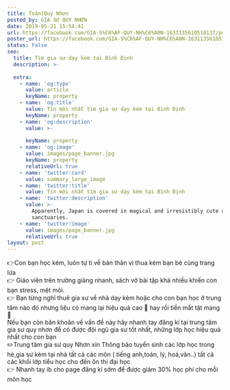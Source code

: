 ```yaml
---
title: Toán|Quy Nhơn
posted_by: GIA SƯ QUY NHƠN
date: 2019-05-21 15:54:41
url: https://facebook.com/GIA-S%C6%AF-QUY-NH%C6%A0N-1631135610518137/posts/2107887032842990
poster_url: https://facebook.com/GIA-S%C6%AF-QUY-NH%C6%A0N-1631135610518137
status: False
seo:
  title: Tìm gia sư dạy kèm tại Bình Định
  description: >-
    
  extra:
    - name: 'og:type'
      value: article
      keyName: property
    - name: 'og:title'
      value: Tin mới nhất tìm gia sư dạy kèm tại Bình Định
      keyName: property
    - name: 'og:description'
      value: >-
        
      keyName: property
    - name: 'og:image'
      value: images/page_banner.jpg
      keyName: property
      relativeUrl: true
    - name: 'twitter:card'
      value: summary_large_image
    - name: 'twitter:title'
      value: Tin mới nhất tìm gia sư dạy kèm tại Bình Định
    - name: 'twitter:description'
      value: >-
        Apparently, Japan is covered in magical and irresistibly cute animal
        sanctuaries.
    - name: 'twitter:image'
      value: images/page_banner.jpg
      relativeUrl: true
layout: post
---
```

👉Con bạn học kém, luôn tự ti về bản thân vì thua kém bạn bè cùng trang lứa<br>👉 Giáo viên trên trường giảng nhanh, sách vở bài tập khá nhiều khiến con bạn stress, mệt mỏi.<br>👉 Bạn từng nghĩ thuê gia sư về nhà dạy kèm hoặc cho con bạn học ở trung tâm nào đó nhưng liệu có mang lại hiệu quả cao 🤔 hay rồi tiền mất tật mang 🤧<br>Nếu bạn còn băn khoăn về vấn đề này hãy nhanh tay đăng kí tại trung tâm gia sư quy nhơn để có được đội ngũ gia sư tốt nhất, những lớp học hiệu quả nhất cho con bạn<br>✏️Trung tâm gia sư quy Nhơn xin Thông báo tuyển sinh các lớp học trong hè,gia sư kèm tại nhà tất cả các môn ( tiếng anh,toán, lý, hoá,văn..) tất cả các khối lớp tiểu học cho đến ôn thi đại học<br>👉 Nhanh tay ib cho page đăng kí sớm để được giảm 30% học phí cho mỗi môn học
